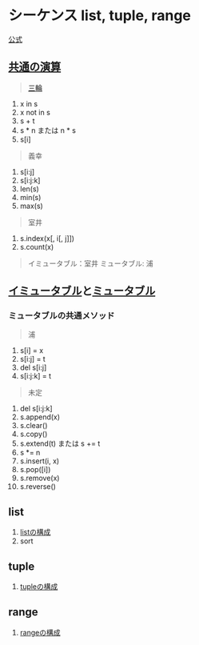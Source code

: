 # シーケンス list, tuple, range

[公式](https://docs.python.org/ja/3/library/stdtypes.html#sequence-types-list-tuple-range)

## [共通の演算](https://docs.python.org/ja/3/library/stdtypes.html#common-sequence-operations)
> [三輪](https://github.com/YutaUra/YCU-Programing/blob/master/Python_understanding/%242_list/list_01_miwa.ipynb)
1. x in s
1. x not in s
1. s + t
1. s * n または n * s
1. s[i]
> 義幸
1. s[i:j]
1. s[i:j:k]
1. len(s)
1. min(s)
1. max(s)
> 室井
1. s.index(x[, i[, j]])
1. s.count(x)
> イミュータブル：室井
> ミュータブル: 浦
## [イミュータブル](https://docs.python.org/ja/3/library/stdtypes.html#immutable-sequence-types)と[ミュータブル](https://docs.python.org/ja/3/library/stdtypes.html#mutable-sequence-types)
### ミュータブルの共通メソッド
> 浦
1. s[i] = x
1. s[i:j] = t
1. del s[i:j]
1. s[i:j:k] = t
> 未定
1. del s[i:j:k]
1. s.append(x)
1. s.clear()
1. s.copy()
1. s.extend(t) または s += t
1. s *= n
1. s.insert(i, x)
1. s.pop([i])
1. s.remove(x)
1. s.reverse()

## list
1. [listの構成](https://docs.python.org/ja/3/library/stdtypes.html#list)
1. sort

## tuple
1. [tupleの構成](https://docs.python.org/ja/3/library/stdtypes.html#tuple)

## range
1. [rangeの構成](https://docs.python.org/ja/3/library/stdtypes.html#range)
